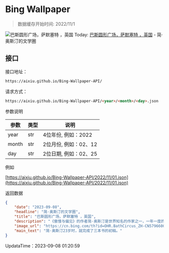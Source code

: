 # Bing Wallpaper

> 数据缓存开始时间: 2022/11/1

![巴斯圆形广场，萨默塞特 ，英国](https://cn.bing.com/th?id=OHR.BathCircus_ZH-CN5796600786_1920x1080.webp)
Today: [巴斯圆形广场，萨默塞特 ，英国](https://cn.bing.com/th?id=OHR.BathCircus_ZH-CN5796600786_1920x1080.webp) - 简·奥斯汀的文学圈

## 接口

接口地址：

```html
https://aixiu.github.io/Bing-Wallpaper-API/
```

请求方式：

```html
https://aixiu.github.io/Bing-Wallpaper-API/<year>/<month>/<day>.json
```

参数说明

| 参数 | 类型 | 说明 |
| - | - | - |
| year | str | 4位年份, 例如：2022 |
| month | str | 2位月份, 例如：02、12 |
| day | str | 2位日期, 例如：02、25 |

例如

[https://aixiu.github.io/Bing-Wallpaper-API/2022/11/01.json](https://aixiu.github.io/Bing-Wallpaper-API/2022/11/01.json)

返回数据

```json
{
    "date": "2023-09-08",
    "headline": "简·奥斯汀的文学圈",
    "title": "巴斯圆形广场，萨默塞特 ，英国",
    "description": "《傲慢与偏见》的作者简·奥斯汀是世界知名的作家之一，一年一度的文化盛事简·奥斯汀节就是为了纪念这位伟大的女作家而举办的。1801年至1806年间，简·奥斯汀居住于英国巴斯，因此这个节日就在此举行。今年的简·奥斯汀节于9月8日拉开帷幕（这一天恰好也是国际扫盲日），届时，人们会穿着18世纪的英国服装在巴斯的街道上游行。",
    "image_url": "https://cn.bing.com/th?id=OHR.BathCircus_ZH-CN5796600786_1920x1080.webp",
    "main_text": "简·奥斯汀23岁时，就完成了三本书的初稿。"
}
```

UpdataTime：2023-09-08 01:20:59
